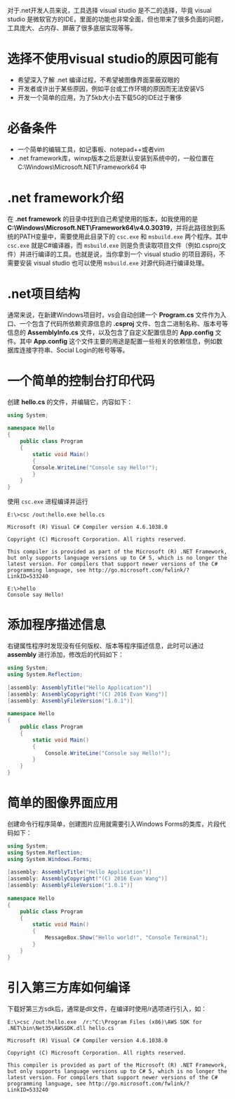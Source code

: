 对于.net开发人员来说，工具选择 visual studio 是不二的选择，毕竟 visual studio 是微软官方的IDE，里面的功能也非常全面，但也带来了很多负面的问题，工具庞大、占内存、屏蔽了很多底层实现等等。

# 选择不使用visual studio的原因可能有

* 希望深入了解 .net 编译过程，不希望被图像界面蒙蔽双眼的
* 开发者或许出于某些原因，例如平台或工作环境的原因而无法安装VS
* 开发一个简单的应用，为了5kb大小去下载5G的IDE过于奢侈

# 必备条件

* 一个简单的编辑工具，如记事板、notepad++或者vim
* .net framework库，winxp版本之后是默认安装到系统中的，一般位置在 C:\Windows\Microsoft.NET\Framework64 中

# .net framework介绍

在 **.net framework** 的目录中找到自己希望使用的版本，如我使用的是  **C:\Windows\Microsoft.NET\Framework64\v4.0.30319**，并将此路径放到系统的PATH变量中，需要使用此目录下的 `csc.exe` 和 `msbuild.exe` 两个程序。其中 `csc.exe` 就是C#编译器，而 `msbuild.exe` 则是负责读取项目文件（例如.csproj文件）并进行编译的工具。也就是说，当你拿到一个 visual studio 的项目源码，不需要安装 visual studio 也可以使用 `msbuild.exe` 对源代码进行编译处理。

# .net项目结构

通常来说，在新建Windows项目时，vs会自动创建一个 **Program.cs** 文件作为入口、一个包含了代码所依赖资源信息的 **.csproj** 文件、包含二进制名称、版本号等信息的 **AssemblyInfo.cs** 文件，以及包含了自定义配置信息的 **App.config** 文件。其中 **App.config** 这个文件主要的用途是配置一些相关的依赖信息，例如数据库连接字符串、Social Login的帐号等等。

# 一个简单的控制台打印代码

创建 **hello.cs** 的文件，并编辑它，内容如下：

```c#
using System;
 
namespace Hello 
{
    public class Program 
    {
    	static void Main() 
    	{
		Console.WriteLine("Console say Hello!");
    	}
    }
}
```
使用 `csc.exe` 进程编译并运行

```shell
E:\>csc /out:hello.exe hello.cs
 
Microsoft (R) Visual C# Compiler version 4.6.1038.0
 
Copyright (C) Microsoft Corporation. All rights reserved.
 
This compiler is provided as part of the Microsoft (R) .NET Framework, but only supports language versions up to C# 5, which is no longer the latest version. For compilers that support newer versions of the C# programming language, see http://go.microsoft.com/fwlink/?LinkID=533240
  
E:\>hello
Console say Hello!
```

# 添加程序描述信息

右键属性程序时发现没有任何版权、版本等程序描述信息，此时可以通过 **assembly** 进行添加，修改后的代码如下：

```c#
using System;
using System.Reflection;
 
[assembly: AssemblyTitle("Hello Application")]
[assembly: AssemblyCopyright("(C) 2016 Evan Wang")]
[assembly: AssemblyFileVersion("1.0.1")]
 
namespace Hello 
{
    public class Program 
    {
    	static void Main() 
    	{
        	Console.WriteLine("Console say Hello!");
    	}
    }
}
```

# 简单的图像界面应用

创建命令行程序简单，创建图片应用就需要引入Windows Forms的类库，片段代码如下：

```c#
using System;
using System.Reflection;
using System.Windows.Forms;
 
[assembly: AssemblyTitle("Hello Application")]
[assembly: AssemblyCopyright("(C) 2016 Evan Wang")]
[assembly: AssemblyFileVersion("1.0.1")]
 
namespace Hello 
{
    public class Program 
    {
    	static void Main() 
    	{
        	MessageBox.Show("Hello world!", "Console Terminal");
    	}
    }
}
```

# 引入第三方库如何编译

下载好第三方sdk后，通常是dll文件，在编译时使用/r选项进行引入，如：

```shell
E:\>csc /out:hello.exe  /r:"C:\Program Files (x86)\AWS SDK for .NET\bin\Net35\AWSSDK.dll hello.cs
 
Microsoft (R) Visual C# Compiler version 4.6.1038.0
 
Copyright (C) Microsoft Corporation. All rights reserved.
 
This compiler is provided as part of the Microsoft (R) .NET Framework, but only supports language versions up to C# 5, which is no longer the latest version. For compilers that support newer versions of the C# programming language, see http://go.microsoft.com/fwlink/?LinkID=533240
```